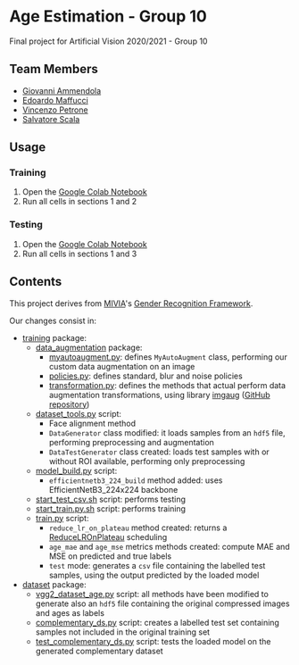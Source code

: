 # Age Estimation - Group 10

Final project for Artificial Vision 2020/2021 - Group 10

## Team Members
* [Giovanni Ammendola](https://github.com/giorge1)
* [Edoardo Maffucci](https://github.com/emaff)
* [Vincenzo Petrone](https://github.com/v8p1197)
* [Salvatore Scala](https://github.com/knowsx2)

## Usage

### Training

1. Open the [Google Colab Notebook](https://colab.research.google.com/drive/1k6KTvuoRmsA-V-VOnM6_fun61mBMdbJl?usp=sharing)
2. Run all cells in sections 1 and 2

### Testing

1. Open the [Google Colab Notebook](https://colab.research.google.com/drive/1k6KTvuoRmsA-V-VOnM6_fun61mBMdbJl?usp=sharing)
2. Run all cells in sections 1 and 3

## Contents

This project derives from [MIVIA](https://github.com/MiviaLab)'s [Gender Recognition Framework](https://github.com/AV2020-team/GenderRecognitionFramework).

Our changes consist in:

* [training](https://github.com/AV2020-team/AgeEstimation/tree/master/training) package:
	* [data_augmentation](https://github.com/AV2020-team/AgeEstimation/tree/master/training/data_augmentation) package:
		* [myautoaugment.py](https://github.com/AV2020-team/AgeEstimation/blob/master/training/data_augmentation/myautoaugment.py): defines `MyAutoAugment` class, performing our custom data augmentation on an image
		* [policies.py](https://github.com/AV2020-team/AgeEstimation/blob/master/training/data_augmentation/policies.py): defines standard, blur and noise policies
		* [transformation.py](https://github.com/AV2020-team/AgeEstimation/blob/master/training/data_augmentation/transformation.py): defines the methods that actual perform data augmentation transformations, using library [imgaug](https://imgaug.readthedocs.io/en/latest/) ([GitHub repository](https://github.com/aleju/imgaug))
	* [dataset_tools.py](https://github.com/AV2020-team/AgeEstimation/blob/master/training/dataset_tools.py) script:
		* Face alignment method
		* `DataGenerator` class modified: it loads samples from an `hdf5` file, performing preprocessing and augmentation
		* `DataTestGenerator` class created: loads test samples with or without ROI available, performing only preprocessing
	* [model_build.py](https://github.com/AV2020-team/AgeEstimation/blob/master/training/model_build.py) script:
		* `efficientnetb3_224_build`  method added: uses EfficientNetB3_224x224 backbone
	* [start_test_csv.sh](https://github.com/AV2020-team/AgeEstimation/blob/master/training/start_test_csv.sh) script: performs testing
	* [start_train.py.sh](https://github.com/AV2020-team/AgeEstimation/blob/master/training/start_train.py.sh) script: performs training
	* [train.py](https://github.com/AV2020-team/AgeEstimation/blob/master/training/train.py) script:
		* `reduce_lr_on_plateau` method created: returns a [ReduceLROnPlateau](https://keras.io/api/callbacks/reduce_lr_on_plateau/) scheduling
		* `age_mae` and `age_mse` metrics methods created: compute MAE and MSE on predicted and true labels
		* `test` mode: generates a `csv` file containing the labelled test samples, using the output predicted by the loaded model
* [dataset](https://github.com/AV2020-team/AgeEstimation/tree/master/dataset) package:
	* [vgg2_dataset_age.py](https://github.com/AV2020-team/AgeEstimation/blob/master/dataset/vgg2_dataset_age.py) script: all methods have been modified to generate also an `hdf5` file containing the original compressed images and ages as labels
	* [complementary_ds.py](https://github.com/AV2020-team/AgeEstimation/blob/master/dataset/complementary_ds.py) script: creates a labelled test set containing samples not included in the original training set
	* [test_complementary_ds.py](https://github.com/AV2020-team/AgeEstimation/blob/master/dataset/test_complementary_ds.py) script: tests the loaded model on the generated complementary dataset
